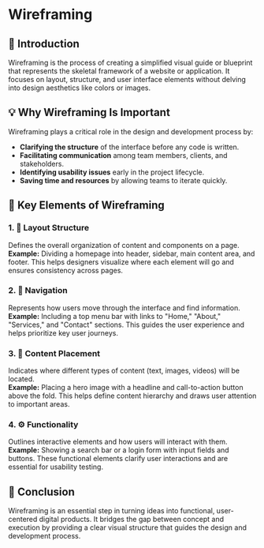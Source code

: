 # Wireframing

## 📌 Introduction

Wireframing is the process of creating a simplified visual guide or blueprint that represents the skeletal framework of a website or application. It focuses on layout, structure, and user interface elements without delving into design aesthetics like colors or images.

## 💡 Why Wireframing Is Important

Wireframing plays a critical role in the design and development process by:

- **Clarifying the structure** of the interface before any code is written.
- **Facilitating communication** among team members, clients, and stakeholders.
- **Identifying usability issues** early in the project lifecycle.
- **Saving time and resources** by allowing teams to iterate quickly.

## 🧩 Key Elements of Wireframing

### 1. 🧱 Layout Structure  
Defines the overall organization of content and components on a page.  
**Example:** Dividing a homepage into header, sidebar, main content area, and footer. This helps designers visualize where each element will go and ensures consistency across pages.

### 2. 🧭 Navigation  
Represents how users move through the interface and find information.  
**Example:** Including a top menu bar with links to "Home," "About," "Services," and "Contact" sections. This guides the user experience and helps prioritize key user journeys.

### 3. 📝 Content Placement  
Indicates where different types of content (text, images, videos) will be located.  
**Example:** Placing a hero image with a headline and call-to-action button above the fold. This helps define content hierarchy and draws user attention to important areas.

### 4. ⚙️ Functionality  
Outlines interactive elements and how users will interact with them.  
**Example:** Showing a search bar or a login form with input fields and buttons. These functional elements clarify user interactions and are essential for usability testing.

## 🚀 Conclusion

Wireframing is an essential step in turning ideas into functional, user-centered digital products. It bridges the gap between concept and execution by providing a clear visual structure that guides the design and development process.


